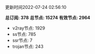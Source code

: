 更新时间2022-07-24 02:56:10

**总订阅: 378**
**总节点: 15274**
**有效节点: 2964**
- v2ray节点: 1929
- ss节点: 785
- ssr节点: 7
- trojan节点: 243
